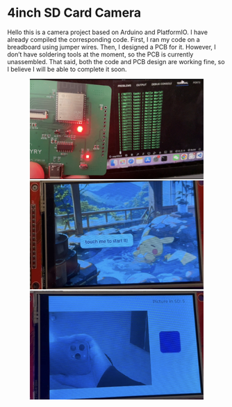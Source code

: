 # 4inch SD Card Camera

Hello this is a camera project based on Arduino and PlatformIO. I have already compiled the corresponding code. First, I ran my code on a breadboard using jumper wires. Then, I designed a PCB for it. However, I don’t have soldering tools at the moment, so the PCB is currently unassembled. That said, both the code and PCB design are working fine, so I believe I will be able to complete it soon.

<div align=center>
	<img src="https://github.com/myry07/4inch-sdcard-camera/blob/main/03.Docs/pcb.png" width="400" height="230">
</div>

<div align=center>
    <img src="https://github.com/myry07/4inch-sdcard-camera/blob/eef2e84c3667379b4da7cd1bf0e9e1798db315c5/03.Docs/start.png" width="400" height="250">
</div>
    
<div align=center>
    <img src="https://github.com/myry07/4inch-sdcard-camera/blob/eef2e84c3667379b4da7cd1bf0e9e1798db315c5/03.Docs/camera.png" width="400" height="250">
</div>
